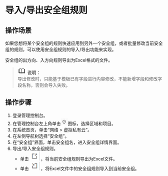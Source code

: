 # 导入/导出安全组规则<a name="SecurityGroup_0016"></a>

## 操作场景<a name="sb919f19c991141d79a2deb79cec11a15"></a>

如果您想将某个安全组的规则快速应用到另外一个安全组，或者批量修改当前安全组的规则，可以使用安全组规则的导入/导出功能来实现。

安全组的出方向、入方向规则导出为Excel格式的文件。

>![](public_sys-resources/icon-note.gif) **说明：**   
>导出修改时，只能基于模板已有字段进行内容修改，不能新增字段和修改字段名称，否则会导入失败。  

## 操作步骤<a name="s11af639d48c249b7931632bf078259f9"></a>

1.  登录管理控制台。
2.  在管理控制台左上角单击![](figures/icon-region.png)图标，选择区域和项目。
3.  在系统首页，单击“网络 \> 虚拟私有云”。
4.  在左侧导航树选择“安全组”。
5.  在“安全组”界面，单击安全组名，进入安全组详情界面。
6.  导出/导入安全组规则。
    -   单击  ![](figures/icon-export.png)  ，将当前安全组规则导出为Excel文件。
    -   单击  ![](figures/icon-import.png)  ，将Excel文件中的安全组规则导入到当前安全组。


